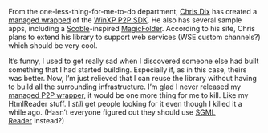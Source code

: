 From the one-less-thing-for-me-to-do department, [Chris
Dix](http://www.thoughtpost.com/blog/) has created a [managed
wrapped](http://www.thoughtpost.com/p2p.aspx) of the [WinXP P2P
SDK](http://msdn.microsoft.com/library/default.asp?url=/library/en-us/p2psdk/p2p/portal.asp).
He also has several sample apps, including a
[Scoble](http://radio.weblogs.com/0001011/)-inspired
[MagicFolder](http://www.thoughtpost.com/blog/PermaLink.aspx?guid=bc4b467e-7f55-4e01-b954-029602c4ca31).
According to his site, Chris plans to extend his library to support web
services (WSE custom channels?) which should be very cool.

It’s funny, I used to get really sad when I discovered someone else had
built something that I had started building. Especially if, as in this
case, theirs was better. Now, I’m just relieved that I can reuse the
library without having to build all the surrounding infrastructure. I’m
glad I never released my [managed P2P
wrapper](http://devhawk.net/2003/12/18/p2p-revisited/),
it would be one more thing for me to kill. Like my HtmlReader stuff. I
*still* get people looking for it even though I killed it a while ago.
(Hasn’t everyone figured out they should use [SGML
Reader](http://www.gotdotnet.com/Community/UserSamples/Details.aspx?SampleGuid=B90FDDCE-E60D-43F8-A5C4-C3BD760564BC) instead?)
